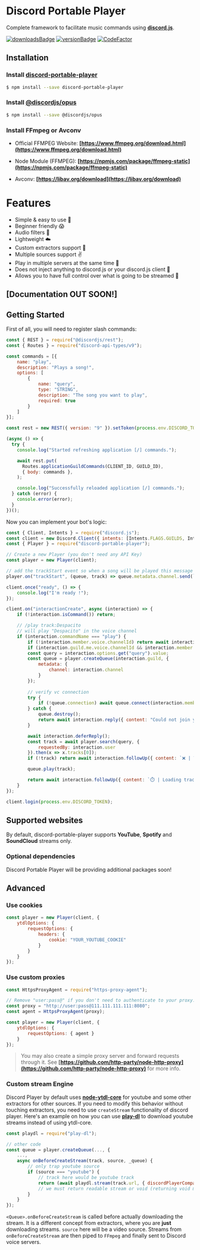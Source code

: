 # Discord Portable Player
Complete framework to facilitate music commands using **[discord.js](https://discord.js.org)**.

[![downloadsBadge](https://img.shields.io/npm/dt/discord-portable-player?style=for-the-badge)](https://npmjs.com/discord-portable-player)
[![versionBadge](https://img.shields.io/npm/v/discord-portable-player?style=for-the-badge)](https://npmjs.com/discord-portable-player)
[![CodeFactor](https://www.codefactor.io/repository/github/lolollllo/discord-portable-player/badge/)](https://www.codefactor.io/repository/github/lolollllo/discord-portable-player/overview/)

## Installation

### Install **[discord-portable-player](https://npmjs.com/package/discord-portable-player)**

```sh
$ npm install --save discord-portable-player
```

### Install **[@discordjs/opus](https://npmjs.com/package/@discordjs/opus)**

```sh
$ npm install --save @discordjs/opus
```

### Install FFmpeg or Avconv
- Official FFMPEG Website: **[https://www.ffmpeg.org/download.html](https://www.ffmpeg.org/download.html)**

- Node Module (FFMPEG): **[https://npmjs.com/package/ffmpeg-static](https://npmjs.com/package/ffmpeg-static)**

- Avconv: **[https://libav.org/download](https://libav.org/download)**

# Features
- Simple & easy to use 🤘
- Beginner friendly 😱
- Audio filters 🎸
- Lightweight ☁️
- Custom extractors support 🌌
- Multiple sources support ✌
- Play in multiple servers at the same time 🚗
- Does not inject anything to discord.js or your discord.js client 💉
- Allows you to have full control over what is going to be streamed 👑

## [Documentation OUT SOON!]

## Getting Started

First of all, you will need to register slash commands:

```js
const { REST } = require("@discordjs/rest");
const { Routes } = require("discord-api-types/v9");

const commands = [{
    name: "play",
    description: "Plays a song!",
    options: [
        {
            name: "query",
            type: "STRING",
            description: "The song you want to play",
            required: true
        }
    ]
}]; 

const rest = new REST({ version: "9" }).setToken(process.env.DISCORD_TOKEN);

(async () => {
  try {
    console.log("Started refreshing application [/] commands.");

    await rest.put(
      Routes.applicationGuildCommands(CLIENT_ID, GUILD_ID),
      { body: commands },
    );

    console.log("Successfully reloaded application [/] commands.");
  } catch (error) {
    console.error(error);
  }
})();
```

Now you can implement your bot's logic:

```js
const { Client, Intents } = require("discord.js");
const client = new Discord.Client({ intents: [Intents.FLAGS.GUILDS, Intents.FLAGS.GUILD_MESSAGES, Intents.FLAGS.GUILD_VOICE_STATES] });
const { Player } = require("discord-portable-player");

// Create a new Player (you don't need any API Key)
const player = new Player(client);

// add the trackStart event so when a song will be played this message will be sent
player.on("trackStart", (queue, track) => queue.metadata.channel.send(`🎶 | Now playing **${track.title}**!`))

client.once("ready", () => {
    console.log("I'm ready !");
});

client.on("interactionCreate", async (interaction) => {
    if (!interaction.isCommand()) return;

    // /play track:Despacito
    // will play "Despacito" in the voice channel
    if (interaction.commandName === "play") {
        if (!interaction.member.voice.channelId) return await interaction.reply({ content: "You are not in a voice channel!", ephemeral: true });
        if (interaction.guild.me.voice.channelId && interaction.member.voice.channelId !== interaction.guild.me.voice.channelId) return await interaction.reply({ content: "You are not in my voice channel!", ephemeral: true });
        const query = interaction.options.get("query").value;
        const queue = player.createQueue(interaction.guild, {
            metadata: {
                channel: interaction.channel
            }
        });
        
        // verify vc connection
        try {
            if (!queue.connection) await queue.connect(interaction.member.voice.channel);
        } catch {
            queue.destroy();
            return await interaction.reply({ content: "Could not join your voice channel!", ephemeral: true });
        }

        await interaction.deferReply();
        const track = await player.search(query, {
            requestedBy: interaction.user
        }).then(x => x.tracks[0]);
        if (!track) return await interaction.followUp({ content: `❌ | Track **${query}** not found!` });

        queue.play(track);

        return await interaction.followUp({ content: `⏱️ | Loading track **${track.title}**!` });
    }
});

client.login(process.env.DISCORD_TOKEN);
```

## Supported websites

By default, discord-portable-player supports **YouTube**, **Spotify** and **SoundCloud** streams only.

### Optional dependencies

Discord Portable Player will be providing additional packages soon!

## Advanced

### Use cookies

```js
const player = new Player(client, {
    ytdlOptions: {
        requestOptions: {
            headers: {
                cookie: "YOUR_YOUTUBE_COOKIE"
            }
        }
    }
});
```

### Use custom proxies

```js
const HttpsProxyAgent = require("https-proxy-agent");

// Remove "user:pass@" if you don't need to authenticate to your proxy.
const proxy = "http://user:pass@111.111.111.111:8080";
const agent = HttpsProxyAgent(proxy);

const player = new Player(client, {
    ytdlOptions: {
        requestOptions: { agent }
    }
});
```

> You may also create a simple proxy server and forward requests through it.
> See **[https://github.com/http-party/node-http-proxy](https://github.com/http-party/node-http-proxy)** for more info.

### Custom stream Engine

Discord Player by default uses **[node-ytdl-core](https://github.com/fent/node-ytdl-core)** for youtube and some other extractors for other sources.
If you need to modify this behavior without touching extractors, you need to use `createStream` functionality of discord player.
Here's an example on how you can use **[play-dl](https://npmjs.com/package/play-dl)** to download youtube streams instead of using ytdl-core.

```js
const playdl = require("play-dl");

// other code
const queue = player.createQueue(..., {
    ...,
    async onBeforeCreateStream(track, source, _queue) {
        // only trap youtube source
        if (source === "youtube") {
            // track here would be youtube track
            return (await playdl.stream(track.url, { discordPlayerCompatibility : true })).stream;
            // we must return readable stream or void (returning void means telling discord-player to look for default extractor)
        }
    }
});
```

`<Queue>.onBeforeCreateStream` is called before actually downloading the stream. It is a different concept from extractors, where you are **just** downloading
streams. `source` here will be a video source. Streams from `onBeforeCreateStream` are then piped to `FFmpeg` and finally sent to Discord voice servers.
